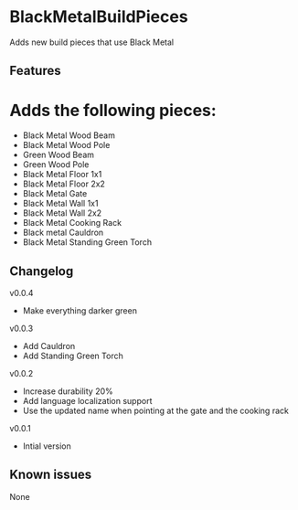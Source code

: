 ﻿# BlackMetalBuildPieces
Adds new build pieces that use Black Metal

## Features
# Adds the following pieces:
 - Black Metal Wood Beam
 - Black Metal Wood Pole
 - Green Wood Beam
 - Green Wood Pole
 - Black Metal Floor 1x1
 - Black Metal Floor 2x2
 - Black Metal Gate
 - Black Metal Wall 1x1
 - Black Metal Wall 2x2
 - Black Metal Cooking Rack
 - Black metal Cauldron
 - Black Metal Standing Green Torch

## Changelog

v0.0.4
 - Make everything darker green

v0.0.3
 - Add Cauldron
 - Add Standing Green Torch

v0.0.2
 - Increase durability 20%
 - Add language localization support
 - Use the updated name when pointing at the gate and the cooking rack

v0.0.1
 - Intial version

## Known issues
None
